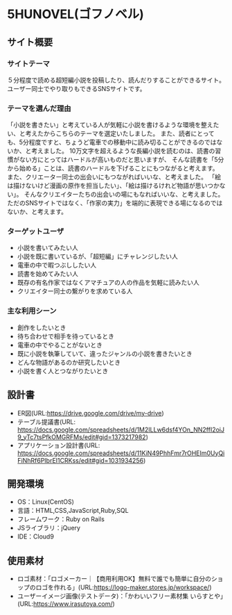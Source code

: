 # 5HUNOVEL(ゴフノベル)

## サイト概要
### サイトテーマ
５分程度で読める超短編小説を投稿したり、読んだりすることができるサイト。ユーザー同士でやり取りもできるSNSサイトです。

### テーマを選んだ理由
「小説を書きたい」と考えている人が気軽に小説を書けるような環境を整えたい、と考えたからこちらのテーマを選定いたしました。
また、読者にとっても、5分程度ですと、ちょうど電車での移動中に読み切ることができるのではないか、と考えました。
10万文字を超えるような長編小説を読むのは、読書の習慣がない方にとってはハードルが高いものだと思いますが、
そんな読書を「5分から始める」ことは、読書のハードルを下げることにもつながると考えます。
また、クリエーター同士の出会いにもつながればいいな、と考えました。
「絵は描けないけど漫画の原作を担当したい」、「絵は描けるけれど物語が思いつかない」。
そんなクリエイターたちの出会いの場にもなればいいな、と考えました。
ただのSNSサイトではなく、「作家の実力」を端的に表現できる場になるのではないか、と考えます。

### ターゲットユーザ
- 小説を書いてみたい人
- 小説を既に書いているが、「超短編」にチャレンジしたい人
- 電車の中で暇つぶししたい人
- 読書を始めてみたい人
- 既存の有名作家ではなくアマチュアの人の作品を気軽に読みたい人
- クリエイター同士の繋がりを求めている人

### 主な利用シーン
- 創作をしたいとき
- 待ち合わせで相手を待っているとき
- 電車の中でやることがないとき
- 既に小説を執筆していて、違ったジャンルの小説を書きたいとき
- どんな物語があるのか研究したいとき
- 小説を書く人とつながりたいとき

## 設計書
- ER図(URL:https://drive.google.com/drive/my-drive)
- テーブル提議書(URL: https://docs.google.com/spreadsheets/d/1M2ILLw6dsf4YOn_NN2ffI2oiJ9_yTc7tsPfkOMGRFMs/edit#gid=1373217982)
- アプリケーション設計書(URL: https://docs.google.com/spreadsheets/d/11KiN49PhhFmr7rOHEIm0UyQiFiNhRf6PIbrEI1CRKss/edit#gid=1031934256)


## 開発環境
- OS：Linux(CentOS)
- 言語：HTML,CSS,JavaScript,Ruby,SQL
- フレームワーク：Ruby on Rails
- JSライブラリ：jQuery
- IDE：Cloud9

## 使用素材
- ロゴ素材：「ロゴメーカー｜【商用利用OK】無料で誰でも簡単に自分のショップのロゴを作れる」(URL:https://logo-maker.stores.jp/workspace/)
- ユーザーイメージ画像(テストデータ)：「かわいいフリー素材集 いらすとや」(URL:https://www.irasutoya.com/)